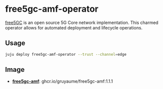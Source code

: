 # free5gc-amf-operator

[free5GC](https://www.free5gc.org/) is an open source 5G Core network implementation. This charmed
operator allows for automated deployment and lifecycle operations.

## Usage

```bash
juju deploy free5gc-amf-operator --trust --channel=edge
```

## Image

- **[free5gc-amf](https://github.com/gruyaume/free5gc-amf-rock)**: ghcr.io/gruyaume/free5gc-amf:1.1.1
